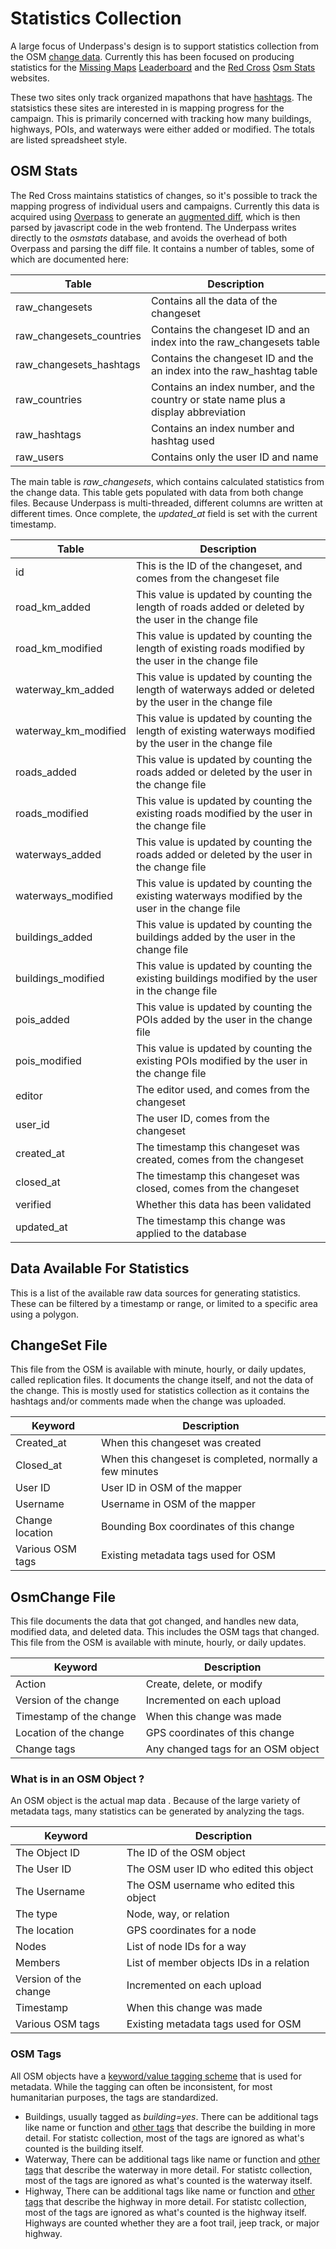 # Statistics Collection

A large focus of Underpass's design is to support statistics
collection from the OSM [change data](changefile.md). Currently this has
been focused on producing statistics for the [Missing
Maps](https://www.missingmaps.org/)
[Leaderboard](http://www.missingmaps.org/leaderboards/#/missingmaps) 
and the [Red Cross](https://www.redcross.org/)
[Osm Stats](https://www.missingmaps.org/osmstats/) websites.

These two sites only track organized mapathons that have
[hashtags](http://www.missingmaps.org/partners/assets/docs/Guide%20for%20using%20hashtags%20and%20the%20leaderboard%20(MSFT).pdf). The
statsistics these sites are interested in is mapping progress for the
campaign. This is primarily concerned with tracking how many
buildings, highways, POIs, and waterways were either added or
modified. The totals are listed spreadsheet style.

## OSM Stats

The Red Cross maintains statistics of changes, so it's possible to 
track the mapping progress of individual users and
campaigns. Currently this data is acquired using 
[Overpass](https://osm.gs.mil/features/overpass) to generate 
an [augmented
diff](https://wiki.openstreetmap.org/wiki/Overpass_API/Augmented_Diffs),
which is then parsed by javascript code in the web frontend. The
Underpass writes directly to the *osmstats* database, and avoids the
overhead of both Overpass and parsing the diff file. It contains a
number of tables, some of which are documented here: 

Table | Description |
--------|------------ |
raw_changesets | Contains all the data of the changeset
raw_changesets_countries | Contains the changeset ID and an index into the raw_changesets table
raw_changesets_hashtags | Contains the changeset ID and the an index into the raw_hashtag table
raw_countries | Contains an index number, and the country or state name plus a display abbreviation
raw_hashtags | Contains an index number and hashtag used
raw_users | Contains only the user ID and name

The main table is *raw_changesets*, which contains calculated
statistics from the change data. This table gets populated with data
from both change files. Because Underpass is multi-threaded, different
columns are written at different times. Once complete, the
*updated_at* field is set with the current timestamp.

Table | Description |
--------|------------ |
id| This is the ID of the changeset, and comes from the changeset file
road_km_added| This value is updated by counting the length of roads added or deleted by the user in the change file
road_km_modified| This value is updated by counting the length of existing roads modified by the user in the change file
waterway_km_added| This value is updated by counting the length of waterways added or deleted by the user in the change file
waterway_km_modified| This value is updated by counting the length of existing waterways modified by the user in the change file
roads_added| This value is updated by counting the roads added or deleted by the user in the change file
roads_modified| This value is updated by counting the existing roads modified by the user in the change file
waterways_added| This value is updated by counting the roads added or deleted by the user in the change file
waterways_modified| This value is updated by counting the existing waterways modified by the user in the change file
buildings_added| This value is updated by counting the buildings added by the user in the change file
buildings_modified| This value is updated by counting the existing buildings modified by the user in the change file
pois_added| This value is updated by counting the POIs added by the user in the change file
pois_modified| This value is updated by counting the existing POIs modified by the user in the change file
editor| The editor used, and comes from the changeset
user_id| The user ID, comes from the changeset
created_at| The timestamp this changeset was created, comes from the changeset
closed_at| The timestamp this changeset was closed, comes from the changeset
verified| Whether this data has been validated
updated_at| The timestamp this change was applied to the database


## Data Available For Statistics

This is a list of the available raw data sources for generating
statistics. These can be filtered by a timestamp or range, or limited
to a specific area using a polygon.

## ChangeSet File

This file from the OSM is available with minute, hourly, or daily
updates, called replication files. It documents the change itself, and
not the data of the change. This is mostly used for statistics
collection as it contains the hashtags and/or comments made when the
change was uploaded. 

Keyword | Description |
--------|------------ |
Created_at | When this changeset was created
Closed_at | When this changeset is completed, normally a few minutes
User ID | User ID in OSM of the mapper
Username | Username in OSM of the mapper
Change location | Bounding Box coordinates of this change
Various OSM tags | Existing metadata tags used for OSM

## OsmChange File

This file documents the data that got changed, and handles new data,
modified data, and deleted data. This includes the OSM tags that
changed. This file from the OSM is available with minute, hourly, or
daily updates.

Keyword | Description |
--------|------------ |
Action | Create, delete, or modify
Version of the change | Incremented on each upload
Timestamp of the change | When this change was made
Location of the change | GPS coordinates of this change
Change tags | Any changed tags for an OSM object

### What is in an OSM Object ?

An OSM object is the actual map data . Because of the large variety
of metadata tags, many statistics can be generated by analyzing the
tags.

Keyword | Description |
--------|------------ |
The Object ID | The ID of the OSM object
The User ID | The OSM user ID who edited this object
The Username | The OSM username who edited this object
The type | Node, way, or relation
The location | GPS coordinates for a node
Nodes | List of node IDs for a way
Members | List of member objects IDs in a relation
Version of the change | Incremented on each upload
Timestamp | When this change was made
Various OSM tags | Existing metadata tags used for OSM

### OSM Tags

All OSM objects have a [keyword/value tagging
scheme](https://wiki.openstreetmap.org/wiki/Map_features) that is used for
metadata. While the tagging can often be inconsistent, for most
humanitarian purposes, the tags are standardized.

* Buildings, usually tagged as *building=yes*. There can be additional
  tags like name or function and [other
  tags](https://wiki.openstreetmap.org/wiki/Buildings)
  that describe the building in more detail. For statistc collection,
  most of the tags are ignored as what's counted is the building
  itself.
* Waterway, There can be additional
  tags like name or function and [other
  tags](https://wiki.openstreetmap.org/wiki/Waterways)
  that describe the waterway in more detail. For statistc collection,
  most of the tags are ignored as what's counted is the waterway
  itself.
* Highway, There can be additional
  tags like name or function and [other
  tags](https://wiki.openstreetmap.org/wiki/Highways)
  that describe the highway in more detail. For statistc collection,
  most of the tags are ignored as what's counted is the highway
  itself. Highways are counted whether they are a foot trail, jeep
  track, or major highway.
